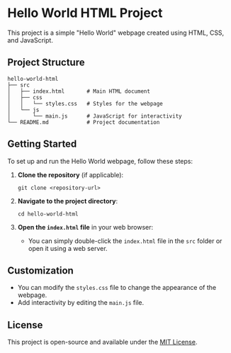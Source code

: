 # Hello World HTML Project

This project is a simple "Hello World" webpage created using HTML, CSS, and JavaScript. 

## Project Structure

```
hello-world-html
├── src
│   ├── index.html       # Main HTML document
│   ├── css
│   │   └── styles.css   # Styles for the webpage
│   └── js
│       └── main.js      # JavaScript for interactivity
└── README.md            # Project documentation
```

## Getting Started

To set up and run the Hello World webpage, follow these steps:

1. **Clone the repository** (if applicable):
   ```
   git clone <repository-url>
   ```

2. **Navigate to the project directory**:
   ```
   cd hello-world-html
   ```

3. **Open the `index.html` file** in your web browser:
   - You can simply double-click the `index.html` file in the `src` folder or open it using a web server.

## Customization

- You can modify the `styles.css` file to change the appearance of the webpage.
- Add interactivity by editing the `main.js` file.

## License

This project is open-source and available under the [MIT License](LICENSE).